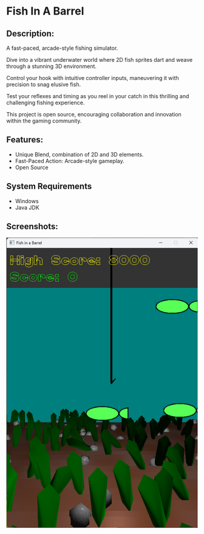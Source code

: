 Fish In A Barrel
================

Description:
------------

A fast-paced, arcade-style fishing simulator.

Dive into a vibrant underwater world where 2D fish sprites dart and weave through a stunning 3D environment.

Control your hook with intuitive controller inputs, maneuvering it with precision to snag elusive fish.

Test your reflexes and timing as you reel in your catch in this thrilling and challenging fishing experience.

This project is open source, encouraging collaboration and innovation within the gaming community.


Features:
---------

* Unique Blend, combination of 2D and 3D elements.
* Fast-Paced Action: Arcade-style gameplay.
* Open Source

System Requirements
-------------------

* Windows
* Java JDK

Screenshots:
------------

![screenshot1](screenshot1.png)